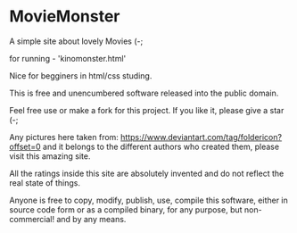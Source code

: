 # MovieMonster
A simple site about lovely Movies (-;

for running - 'kinomonster.html'

Nice for begginers in html/css studing.

This is free and unencumbered software released into the public domain.

Feel free use or make a fork for this project.
If you like it, please give a star (-;

Any pictures here taken from: https://www.deviantart.com/tag/foldericon?offset=0
and it belongs to the different authors who created them,
please visit this amazing site.

All the ratings inside this site are absolutely invented
and do not reflect the real state of things.

Anyone is free to copy, modify, publish, use, compile this software, 
either in source code form or as a compiled
binary, for any purpose, but non-commercial! and by any
means.
